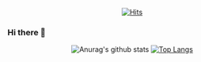 <div align=center>
  
  [![Hits](https://hits.seeyoufarm.com/api/count/incr/badge.svg?url=https%3A%2F%2Fgithub.com%2Fvo0a&count_bg=%23D22F72&title_bg=%23555555&icon=&icon_color=%23E7E7E7&title=Today&edge_flat=false)](https://hits.seeyoufarm.com)
  
</div>

### Hi there 👋

<!--
**vo0a/vo0a** is a ✨ _special_ ✨ repository because its `README.md` (this file) appears on your GitHub profile.

Here are some ideas to get you started:
- 🔭 I’m currently working on ...
- 🌱 I’m currently learning ...
- 👯 I’m looking to collaborate on ...
- 🤔 I’m looking for help with ...
- 💬 Ask me about ...
- 📫 How to reach me: ...
- 😄 Pronouns: ...
- ⚡ Fun fact: ...
-->

<div align=center>
  
  ![Anurag's github stats](https://github-readme-stats.vercel.app/api?username=vo0a&show_icons=true&theme=dracula) [![Top Langs](https://github-readme-stats.vercel.app/api/top-langs/?username=vo0a&layout=compact)](https://github.com/anuraghazra/github-readme-stats)
  
</div>

<div align=center>
  
  
  
</div>

<!-- 
<div align=center>

<a href="https://github.com/anuraghazra/convoychat">
  <img align="center" src="https://github-readme-stats.vercel.app/api/pin/?username=anuraghazra&repo=convoychat" />
</a>
[![Top Langs](https://github-readme-stats.vercel.app/api/top-langs/?username=vo0a&layout=compact)](https://github.com/anuraghazra/github-readme-stats)
-->
